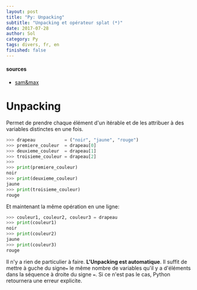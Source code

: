 ```yaml
---
layout: post
title: "Py: Unpacking"
subtitle: "Unpacking et opérateur splat (*)"
date: 2017-07-28
author: Sol
category: Py
tags: divers, fr, en
finished: false
---
```


#### sources

* [sam&max](http://sametmax.com/comment-utiliser-yield-et-les-generateurs-en-python/)

# Unpacking

Permet de prendre chaque élément d'un itérable et de les attribuer à des variables distinctes en une fois.

```python
>>> drapeau           = ("noir", "jaune", "rouge")
>>> premiere_couleur  = drapeau[0]
>>> deuxieme_couleur  = drapeau[1]
>>> troisieme_couleur = drapeau[2]
>>> 
>>> print(premiere_couleur)
noir
>>> print(deuxieme_couleur)
jaune
>>> print(troisieme_couleur)
rouge
```

Et maintenant la même opération en une ligne:

```python
>>> couleur1, couleur2, couleur3 = drapeau
>>> print(couleur1)
noir
>>> print(couleur2)
jaune
>>> print(couleur3)
rouge
```

Il n'y a rien de particulier à faire. **L'Unpacking est automatique**. Il suffit de mettre à guche du signe`=` le même nombre de variables qu'il y a d'éléments dans la séquence à droite du signe `=`. Si ce n'est pas le cas, Python retournera une erreur explicite.





